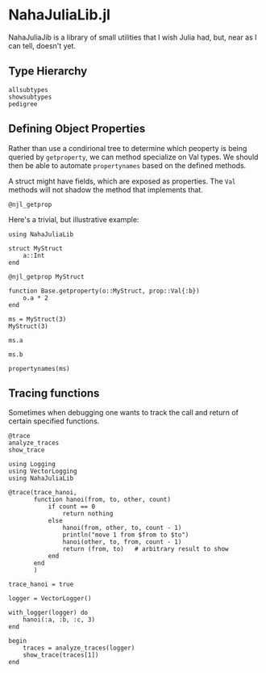 # NahaJuliaLib.jl

NahaJuliaJib is a library of small utilities that I wish Julia had,
but, near as I can tell, doesn't yet.


## Type Hierarchy

```@docs
allsubtypes
showsubtypes
pedigree
```

## Defining Object Properties

Rather than use a condirional tree to determine which peoperty is
being queried by `getproperty`, we can method specialize on Val types.
We should then be able to automate `propertynames` based on the
defined methods.

A struct might have fields, which are exposed as properties.  The
`Val` methods will not shadow the method that implements that.


```@docs
@njl_getprop
```

Here's a trivial, but illustrative example:

```@example
using NahaJuliaLib

struct MyStruct
    a::Int
end

@njl_getprop MyStruct

function Base.getproperty(o::MyStruct, prop::Val{:b})
    o.a * 2
end

ms = MyStruct(3)
MyStruct(3)

ms.a

ms.b

propertynames(ms)
```

## Tracing functions

Sometimes when debugging one wants to track the call and return of
certain specified functions.

```@docs
@trace
analyze_traces
show_trace
```

```@example
using Logging
using VectorLogging
using NahaJuliaLib

@trace(trace_hanoi,
       function hanoi(from, to, other, count)
           if count == 0
               return nothing
           else
               hanoi(from, other, to, count - 1)
               println("move 1 from $from to $to")
               hanoi(other, to, from, count - 1)
               return (from, to)   # arbitrary result to show
           end
       end
       )

trace_hanoi = true

logger = VectorLogger()

with_logger(logger) do
    hanoi(:a, :b, :c, 3)
end

begin
    traces = analyze_traces(logger)
    show_trace(traces[1])
end


```
